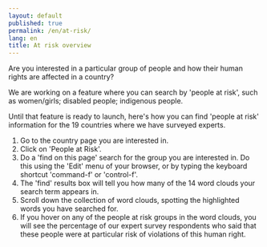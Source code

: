 ```yaml
---
layout: default
published: true
permalink: /en/at-risk/
lang: en
title: At risk overview
---
```


Are you interested in a particular group of people and how their human rights are affected in a country?

We are working on a feature where you can search by 'people at risk', such as women/girls; disabled people; indigenous people.

Until that feature is ready to launch, here's how you can find 'people at risk' information for the 19 countries where we have surveyed experts.

1. Go to the country page you are interested in.
2. Click on 'People at Risk'.
3. Do a 'find on this page' search for the group you are interested in. Do this using the 'Edit' menu of your browser, or by typing the keyboard shortcut 'command-f' or 'control-f'.
4. The 'find' results box will tell you how many of the 14 word clouds your search term appears in.
5. Scroll down the collection of word clouds, spotting the highlighted words you have searched for.
6. If you hover on any of the people at risk groups in the word clouds, you will see the percentage of our expert survey respondents who said that these people were at particular risk of violations of this human right.
